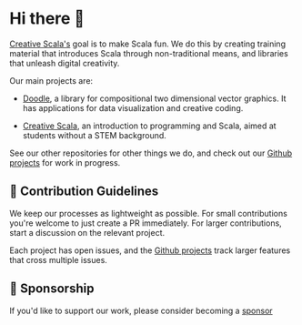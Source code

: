 # Hi there 👋

[Creative Scala's](https://creativescala.org/) goal is to make Scala fun. 
We do this by creating training material that introduces Scala through non-traditional means, 
and libraries that unleash digital creativity.

Our main projects are:

* [Doodle](https://creativescala.org/doodle), a library for compositional two dimensional vector graphics. 
It has applications for data visualization and creative coding.

* [Creative Scala](https://creativescala.org/creative-scala), an introduction to programming and Scala, 
aimed at students without a STEM background. 

See our other repositories for other things we do,
and check out our [Github projects](https://github.com/orgs/creativescala/projects) for work in progress.


## 🌈 Contribution Guidelines

We keep our processes as lightweight as possible. For small contributions you're welcome to just create a PR immediately. 
For larger contributions, start a discussion on the relevant project.

Each project has open issues, and the [Github projects](https://github.com/orgs/creativescala/projects) 
track larger features that cross multiple issues.

## 🦄 Sponsorship

If you'd like to support our work, please consider becoming a [sponsor](https://github.com/sponsors/creativescala)
<!--

**Here are some ideas to get you started:**

🙋‍♀️ A short introduction - what is your organization all about?

👩‍💻 Useful resources - where can the community find your docs? Is there anything else the community should know?
🍿 Fun facts - what does your team eat for breakfast?
🧙 Remember, you can do mighty things with the power of [Markdown](https://docs.github.com/github/writing-on-github/getting-started-with-writing-and-formatting-on-github/basic-writing-and-formatting-syntax)
-->
